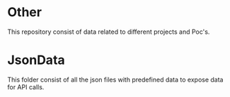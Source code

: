 # Other
This repository consist of data related to different projects and Poc's.

# JsonData
This folder consist of all the json files with predefined data to expose data for API calls.
